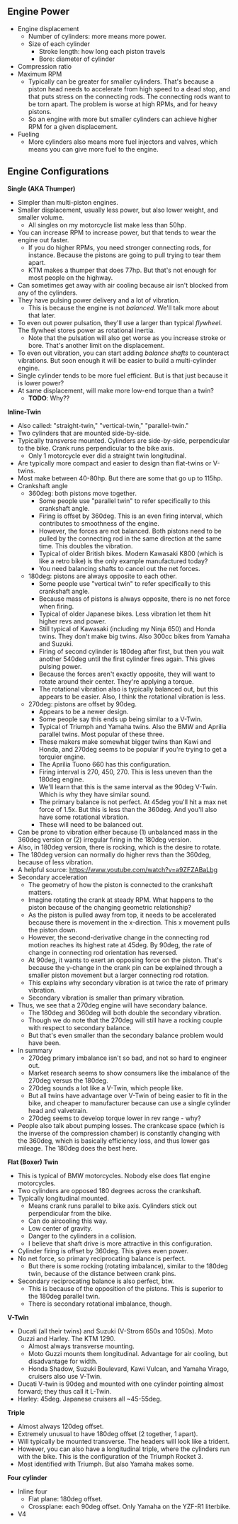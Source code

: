 ## Engine Power

- Engine displacement
  - Number of cylinders: more means more power.
  - Size of each cylinder
    - Stroke length: how long each piston travels
    - Bore: diameter of cylinder
- Compression ratio
- Maximum RPM
  - Typically can be greater for smaller cylinders. That's because a
    piston head needs to accelerate from high speed to a dead stop, and
    that puts stress on the connecting rods. The connecting rods want to
    be torn apart. The problem is worse at high RPMs, and for heavy
    pistons.
  - So an engine with more but smaller cylinders can achieve higher RPM
    for a given displacement.
- Fueling
  - More cylinders also means more fuel injectors and valves, which
    means you can give more fuel to the engine.

## Engine Configurations

**Single (AKA Thumper)**

- Simpler than multi-piston engines.
- Smaller displacement, usually less power, but also lower weight, and
  smaller volume.
  - All singles on my motorcycle list make less than 50hp.
- You can increase RPM to increase power, but that tends to wear the
  engine out faster.
  - If you do higher RPMs, you need stronger connecting rods, for
    instance. Because the pistons are going to pull trying to tear
    them apart.
  - KTM makes a thumper that does 77hp. But that's not enough for most
    people on the highway.
- Can sometimes get away with air cooling because air isn't blocked
  from any of the cylinders.
- They have pulsing power delivery and a lot of vibration.
  - This is because the engine is not _balanced_. We'll talk more
    about that later.
- To even out power pulsation, they'll use a larger than typical
  _flywheel_. The flywheel stores power as rotational inertia.
  - Note that the pulsation will also get worse as you increase stroke
    or bore. That's another limit on the displacement.
- To even out vibration, you can start adding _balance shafts_ to
  counteract vibrations. But soon enough it will be easier to build a
  multi-cylinder engine.
- Single cylinder tends to be more fuel efficient. But is that just
  because it is lower power?
- At same displacement, will make more low-end torque than a twin?
  - **TODO**: Why??

**Inline-Twin**

- Also called: "straight-twin," "vertical-twin," "parallel-twin."
- Two cylinders that are mounted side-by-side.
- Typically transverse mounted. Cylinders are side-by-side,
  perpendicular to the bike. Crank runs perpendicular to the bike axis.
  - Only 1 motorcycle ever did a straight twin longitudinal.
- Are typically more compact and easier to design than flat-twins or
  V-twins.
- Most make between 40-80hp. But there are some that go up to 115hp.
- Crankshaft angle
  - 360deg: both pistons move together.
    - Some people use "parallel twin" to refer specifically to this
      crankshaft angle.
    - Firing is offset by 360deg. This is an even firing interval, which
      contributes to smoothness of the engine.
    - However, the forces are not balanced. Both pistons need to be
      pulled by the connecting rod in the same direction at the same
      time. This doubles the vibration.
    - Typical of older British bikes. Modern Kawasaki K800 (which is
      like a retro bike) is the only example manufactured today?
    - You need balancing shafts to cancel out the net forces.
  - 180deg: pistons are always opposite to each other.
    - Some people use "vertical twin" to refer specifically to this
      crankshaft angle.
    - Because mass of pistons is always opposite, there is no net force
      when firing.
    - Typical of older Japanese bikes. Less vibration let them hit
      higher revs and power.
    - Still typical of Kawasaki (including my Ninja 650) and Honda
      twins. They don't make big twins. Also 300cc bikes from Yamaha and
      Suzuki.
    - Firing of second cylinder is 180deg after first, but then you wait
      another 540deg until the first cylinder fires again. This gives
      pulsing power.
    - Because the forces aren't exactly opposite, they will want to
      rotate around their center. They're applying a torque.
    - The rotational vibration also is typically balanced out, but this
      appears to be easier. Also, I think the rotational vibration is
      less.
  - 270deg: pistons are offset by 90deg.
    - Appears to be a newer design.
    - Some people say this ends up being similar to a V-Twin.
    - Typical of Triumph and Yamaha twins. Also the BMW and Aprilia
      parallel twins. Most popular of these three.
    - These makers make somewhat bigger twins than Kawi and Honda, and
      270deg seems to be popular if you're trying to get a torquier
      engine.
    - The Aprilia Tuono 660 has this configuration.
    - Firing interval is 270, 450, 270. This is less uneven than the
      180deg engine.
    - We'll learn that this is the same interval as the 90deg V-Twin.
      Which is why they have similar sound.
    - The primary balance is not perfect. At 45deg you'll hit a max net
      force of 1.5x. But this is less than the 360deg. And you'll also
      have some rotational vibration.
    - These will need to be balanced out.
- Can be prone to vibration either because (1) unbalanced mass in the
  360deg version or (2) irregular firing in the 180deg version.
- Also, in 180deg version, there is rocking, which is the desire to
  rotate.
- The 180deg version can normally do higher revs than the 360deg,
  because of less vibration.
- A helpful source: https://www.youtube.com/watch?v=a9ZFZABaLbg
- Secondary acceleration
  - The geometry of how the piston is connected to the crankshaft
    matters.
  - Imagine rotating the crank at steady RPM. What happens to the
    piston because of the changing geometric relationship?
  - As the piston is pulled away from top, it needs to be accelerated
    because there is movement in the x-direction. This x movement pulls
    the piston down.
  - However, the second-derivative change in the connecting rod motion
    reaches its highest rate at 45deg. By 90deg, the rate of change in
    connecting rod orientation has reversed.
  - At 90deg, it wants to exert an opposing force on the piston. That's
    because the y-change in the crank pin can be explained through a
    smaller piston movement but a larger connecting rod rotation.
  - This explains why secondary vibration is at twice the rate of
    primary vibration.
  - Secondary vibration is smaller than primary vibration.
- Thus, we see that a 270deg engine will have secondary balance.
  - The 180deg and 360deg will both double the secondary vibration.
  - Though we do note that the 270deg will still have a rocking couple
    with respect to secondary balance.
  - But that's even smaller than the secondary balance problem would
    have been.
- In summary
  - 270deg primary imbalance isn't so bad, and not so hard to engineer
    out.
  - Market research seems to show consumers like the imbalance of the
    270deg versus the 180deg.
  - 270deg sounds a lot like a V-Twin, which people like.
  - But all twins have advantage over V-Twin of being easier to fit in
    the bike, and cheaper to manufacturer because can use a single
    cylinder head and valvetrain.
  - 270deg seems to develop torque lower in rev range - why?
- People also talk about pumping losses. The crankcase space (which is
  the inverse of the compression chamber) is constantly changing with
  the 360deg, which is basically efficiency loss, and thus lower gas
  mileage. The 180deg does the best here.

**Flat (Boxer) Twin**

- This is typical of BMW motorcycles. Nobody else does flat engine
  motorcycles.
- Two cylinders are opposed 180 degrees across the crankshaft.
- Typically longitudinal mounted.
  - Means crank runs parallel to bike axis. Cylinders stick out
    perpendicular from the bike.
  - Can do aircooling this way.
  - Low center of gravity.
  - Danger to the cylinders in a collision.
  - I believe that shaft drive is more attractive in this configuration.
- Cylinder firing is offset by 360deg. This gives even power.
- No net force, so primary reciprocating balance is perfect.
  - But there is some rocking (rotating imbalance), similar to the
    180deg twin, because of the distance between crank pins.
- Secondary reciprocating balance is also perfect, btw.
  - This is because of the opposition of the pistons. This is superior
    to the 180deg parallel twin.
  - There is secondary rotational imbalance, though.

**V-Twin**

- Ducati (all their twins) and Suzuki (V-Strom 650s and 1050s). Moto
  Guzzi and Harley. The KTM 1290.
  - Almost always transverse mounting.
  - Moto Guzzi mounts them longitudinal. Advantage for air cooling, but
    disadvantage for width.
  - Honda Shadow, Suzuki Boulevard, Kawi Vulcan, and Yamaha Virago,
    cruisers also use V-Twin.
- Ducati V-twin is 90deg and mounted with one cylinder pointing
  almost forward; they thus call it L-Twin.
- Harley: 45deg. Japanese cruisers all ~45-55deg.

**Triple**

- Almost always 120deg offset.
- Extremely unusual to have 180deg offset (2 together, 1 apart).
- Will typically be mounted transverse. The headers will look like a
  trident.
- However, you can also have a longitudinal triple, where the
  cylinders run with the bike. This is the configuration of the
  Triumph Rocket 3.
- Most identified with Triumph. But also Yamaha makes some.

**Four cylinder**

- Inline four
  - Flat plane: 180deg offset.
  - Crossplane: each 90deg offset. Only Yamaha on the YZF-R1
    literbike.
- V4
